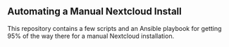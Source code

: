 ## Automating a Manual Nextcloud Install
This repository contains a few scripts and an Ansible playbook for getting 95% of the way there for a manual Nextcloud installation.

